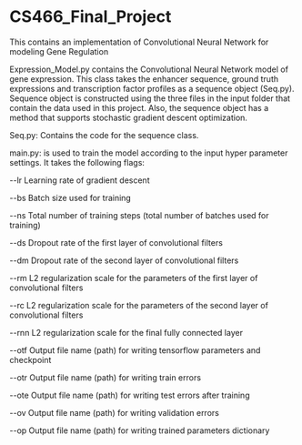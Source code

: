 # CS466_Final_Project
This contains an implementation of Convolutional Neural Network for modeling Gene Regulation

Expression_Model.py contains the Convolutional Neural Network model of gene expression. This class takes the enhancer sequence, ground truth expressions and transcription factor profiles as a sequence object (Seq.py). Sequence object is constructed using the three files in the input folder that contain the data used in this project. Also, the sequence object has a method that supports stochastic gradient descent optimization.

Seq.py: Contains the code for the sequence class.

main.py: is used to train the model according to the input hyper parameter settings. It takes the following flags:

--lr	  Learning rate of gradient descent

--bs	Batch size used for training

--ns	Total number of training steps (total number of batches used for training)

--ds	Dropout rate of the first layer of convolutional filters

--dm	Dropout rate of the second layer of convolutional filters

--rm	L2 regularization scale for the parameters of the first layer of convolutional filters

--rc	L2 regularization scale for the parameters of the second layer of convolutional filters

--rnn	L2 regularization scale for the final fully connected layer

--otf	Output file name (path) for writing tensorflow parameters and checkpoint

--otr	Output file name (path) for writing train errors

--ote 	Output file name (path) for writing test errors after training

--ov 	Output file name (path) for writing validation errors

--op	Output file name (path) for writing trained parameters dictionary
